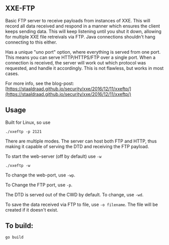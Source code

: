 XXE-FTP
----

Basic FTP server to receive payloads from instances of XXE. This will record all data received and respond in a manner which ensures the client keeps sending data. This will keep listening until you shut it down, allowing for multiple XXE file retreivals via FTP. Java connections shouldn't hang connecting to this either.

Has a unique "uno port" option, where everything is served from one port. This means you can serve HTTP/HTTPS/FTP over a single port. When a connection is received, the server will work out which protocol was requested, and handle it accordingly. This is not flawless, but works in most cases.

For more info, see the blog-post: [https://staaldraad.github.io/security/xxe/2016/12/11/xxeftp/](https://staaldraad.github.io/security/xxe/2016/12/11/xxeftp/)

## Usage

Built for Linux, so use

```
./xxeftp -p 2121
```

There are multiple modes. The server can host both FTP and HTTP, thus making it capable of serving the DTD and receiving the FTP payload.

To start the web-server (off by default) use `-w`

```
./xxeftp -w
```

To change the web-port, use `-wp`.

To Change the FTP port, use `-p`.

The DTD is served out of the CWD by default. To change, use `-wd`.

To save the data received via FTP to file, use `-o filename`. The file will be created if it doesn't exist.


## To build:

```
go build
```

